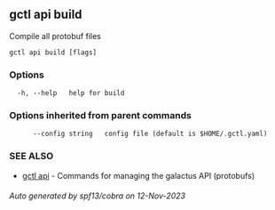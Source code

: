 ## gctl api build

Compile all protobuf files

```
gctl api build [flags]
```

### Options

```
  -h, --help   help for build
```

### Options inherited from parent commands

```
      --config string   config file (default is $HOME/.gctl.yaml)
```

### SEE ALSO

* [gctl api](gctl_api.md)	 - Commands for managing the galactus API (protobufs)

###### Auto generated by spf13/cobra on 12-Nov-2023
